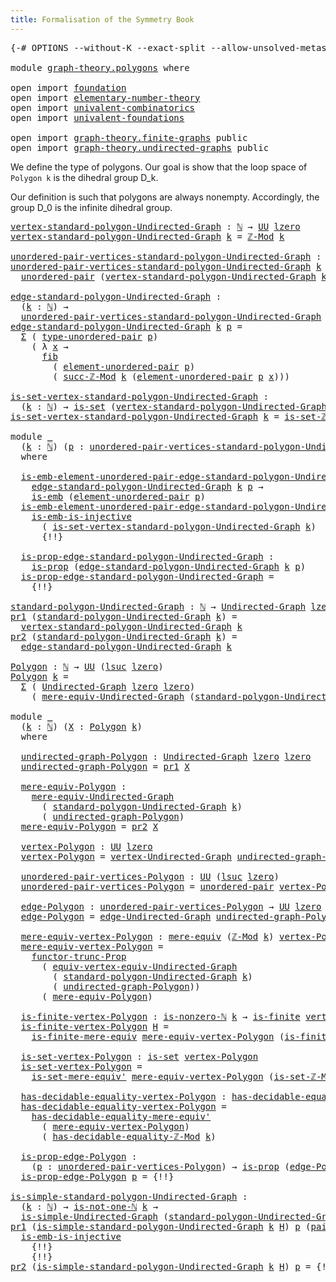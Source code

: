 ```yaml
---
title: Formalisation of the Symmetry Book
---
```


<pre class="Agda"><a id="60" class="Symbol">{-#</a> <a id="64" class="Keyword">OPTIONS</a> <a id="72" class="Pragma">--without-K</a> <a id="84" class="Pragma">--exact-split</a> <a id="98" class="Pragma">--allow-unsolved-metas</a> <a id="121" class="Symbol">#-}</a>

<a id="126" class="Keyword">module</a> <a id="133" href="graph-theory.polygons.html" class="Module">graph-theory.polygons</a> <a id="155" class="Keyword">where</a>

<a id="162" class="Keyword">open</a> <a id="167" class="Keyword">import</a> <a id="174" href="foundation.html" class="Module">foundation</a>
<a id="185" class="Keyword">open</a> <a id="190" class="Keyword">import</a> <a id="197" href="elementary-number-theory.html" class="Module">elementary-number-theory</a>
<a id="222" class="Keyword">open</a> <a id="227" class="Keyword">import</a> <a id="234" href="univalent-combinatorics.html" class="Module">univalent-combinatorics</a>
<a id="258" class="Keyword">open</a> <a id="263" class="Keyword">import</a> <a id="270" href="univalent-foundations.html" class="Module">univalent-foundations</a>

<a id="293" class="Keyword">open</a> <a id="298" class="Keyword">import</a> <a id="305" href="graph-theory.finite-graphs.html" class="Module">graph-theory.finite-graphs</a> <a id="332" class="Keyword">public</a>
<a id="339" class="Keyword">open</a> <a id="344" class="Keyword">import</a> <a id="351" href="graph-theory.undirected-graphs.html" class="Module">graph-theory.undirected-graphs</a> <a id="382" class="Keyword">public</a>
</pre>
We define the type of polygons. Our goal is show that the loop space of `Polygon k` is the dihedral group D_k.

Our definition is such that polygons are always nonempty. Accordingly, the group D_0 is the infinite dihedral group.

<pre class="Agda"><a id="vertex-standard-polygon-Undirected-Graph"></a><a id="632" href="graph-theory.polygons.html#632" class="Function">vertex-standard-polygon-Undirected-Graph</a> <a id="673" class="Symbol">:</a> <a id="675" href="elementary-number-theory.natural-numbers.html#1444" class="Datatype">ℕ</a> <a id="677" class="Symbol">→</a> <a id="679" href="Agda.Primitive.html#326" class="Primitive">UU</a> <a id="682" href="Agda.Primitive.html#764" class="Primitive">lzero</a>
<a id="688" href="graph-theory.polygons.html#632" class="Function">vertex-standard-polygon-Undirected-Graph</a> <a id="729" href="graph-theory.polygons.html#729" class="Bound">k</a> <a id="731" class="Symbol">=</a> <a id="733" href="elementary-number-theory.modular-arithmetic.html#3446" class="Function">ℤ-Mod</a> <a id="739" href="graph-theory.polygons.html#729" class="Bound">k</a>

<a id="unordered-pair-vertices-standard-polygon-Undirected-Graph"></a><a id="742" href="graph-theory.polygons.html#742" class="Function">unordered-pair-vertices-standard-polygon-Undirected-Graph</a> <a id="800" class="Symbol">:</a> <a id="802" href="elementary-number-theory.natural-numbers.html#1444" class="Datatype">ℕ</a> <a id="804" class="Symbol">→</a> <a id="806" href="Agda.Primitive.html#326" class="Primitive">UU</a> <a id="809" class="Symbol">(</a><a id="810" href="Agda.Primitive.html#780" class="Primitive">lsuc</a> <a id="815" href="Agda.Primitive.html#764" class="Primitive">lzero</a><a id="820" class="Symbol">)</a>
<a id="822" href="graph-theory.polygons.html#742" class="Function">unordered-pair-vertices-standard-polygon-Undirected-Graph</a> <a id="880" href="graph-theory.polygons.html#880" class="Bound">k</a> <a id="882" class="Symbol">=</a>
  <a id="886" href="foundation.unordered-pairs.html#2302" class="Function">unordered-pair</a> <a id="901" class="Symbol">(</a><a id="902" href="graph-theory.polygons.html#632" class="Function">vertex-standard-polygon-Undirected-Graph</a> <a id="943" href="graph-theory.polygons.html#880" class="Bound">k</a><a id="944" class="Symbol">)</a>

<a id="edge-standard-polygon-Undirected-Graph"></a><a id="947" href="graph-theory.polygons.html#947" class="Function">edge-standard-polygon-Undirected-Graph</a> <a id="986" class="Symbol">:</a>
  <a id="990" class="Symbol">(</a><a id="991" href="graph-theory.polygons.html#991" class="Bound">k</a> <a id="993" class="Symbol">:</a> <a id="995" href="elementary-number-theory.natural-numbers.html#1444" class="Datatype">ℕ</a><a id="996" class="Symbol">)</a> <a id="998" class="Symbol">→</a>
  <a id="1002" href="graph-theory.polygons.html#742" class="Function">unordered-pair-vertices-standard-polygon-Undirected-Graph</a> <a id="1060" href="graph-theory.polygons.html#991" class="Bound">k</a> <a id="1062" class="Symbol">→</a> <a id="1064" href="Agda.Primitive.html#326" class="Primitive">UU</a> <a id="1067" href="Agda.Primitive.html#764" class="Primitive">lzero</a>
<a id="1073" href="graph-theory.polygons.html#947" class="Function">edge-standard-polygon-Undirected-Graph</a> <a id="1112" href="graph-theory.polygons.html#1112" class="Bound">k</a> <a id="1114" href="graph-theory.polygons.html#1114" class="Bound">p</a> <a id="1116" class="Symbol">=</a>
  <a id="1120" href="foundation-core.dependent-pair-types.html#502" class="Record">Σ</a> <a id="1122" class="Symbol">(</a> <a id="1124" href="foundation.unordered-pairs.html#2677" class="Function">type-unordered-pair</a> <a id="1144" href="graph-theory.polygons.html#1114" class="Bound">p</a><a id="1145" class="Symbol">)</a>
    <a id="1151" class="Symbol">(</a> <a id="1153" class="Symbol">λ</a> <a id="1155" href="graph-theory.polygons.html#1155" class="Bound">x</a> <a id="1157" class="Symbol">→</a>
      <a id="1165" href="foundation-core.fibers-of-maps.html#928" class="Function">fib</a>
        <a id="1177" class="Symbol">(</a> <a id="1179" href="foundation.unordered-pairs.html#3345" class="Function">element-unordered-pair</a> <a id="1202" href="graph-theory.polygons.html#1114" class="Bound">p</a><a id="1203" class="Symbol">)</a>
        <a id="1213" class="Symbol">(</a> <a id="1215" href="elementary-number-theory.modular-arithmetic.html#5222" class="Function">succ-ℤ-Mod</a> <a id="1226" href="graph-theory.polygons.html#1112" class="Bound">k</a> <a id="1228" class="Symbol">(</a><a id="1229" href="foundation.unordered-pairs.html#3345" class="Function">element-unordered-pair</a> <a id="1252" href="graph-theory.polygons.html#1114" class="Bound">p</a> <a id="1254" href="graph-theory.polygons.html#1155" class="Bound">x</a><a id="1255" class="Symbol">)))</a>

<a id="is-set-vertex-standard-polygon-Undirected-Graph"></a><a id="1260" href="graph-theory.polygons.html#1260" class="Function">is-set-vertex-standard-polygon-Undirected-Graph</a> <a id="1308" class="Symbol">:</a>
  <a id="1312" class="Symbol">(</a><a id="1313" href="graph-theory.polygons.html#1313" class="Bound">k</a> <a id="1315" class="Symbol">:</a> <a id="1317" href="elementary-number-theory.natural-numbers.html#1444" class="Datatype">ℕ</a><a id="1318" class="Symbol">)</a> <a id="1320" class="Symbol">→</a> <a id="1322" href="foundation-core.sets.html#1099" class="Function">is-set</a> <a id="1329" class="Symbol">(</a><a id="1330" href="graph-theory.polygons.html#632" class="Function">vertex-standard-polygon-Undirected-Graph</a> <a id="1371" href="graph-theory.polygons.html#1313" class="Bound">k</a><a id="1372" class="Symbol">)</a>
<a id="1374" href="graph-theory.polygons.html#1260" class="Function">is-set-vertex-standard-polygon-Undirected-Graph</a> <a id="1422" href="graph-theory.polygons.html#1422" class="Bound">k</a> <a id="1424" class="Symbol">=</a> <a id="1426" href="elementary-number-theory.modular-arithmetic.html#4359" class="Function">is-set-ℤ-Mod</a> <a id="1439" href="graph-theory.polygons.html#1422" class="Bound">k</a>

<a id="1442" class="Keyword">module</a> <a id="1449" href="graph-theory.polygons.html#1449" class="Module">_</a>
  <a id="1453" class="Symbol">(</a><a id="1454" href="graph-theory.polygons.html#1454" class="Bound">k</a> <a id="1456" class="Symbol">:</a> <a id="1458" href="elementary-number-theory.natural-numbers.html#1444" class="Datatype">ℕ</a><a id="1459" class="Symbol">)</a> <a id="1461" class="Symbol">(</a><a id="1462" href="graph-theory.polygons.html#1462" class="Bound">p</a> <a id="1464" class="Symbol">:</a> <a id="1466" href="graph-theory.polygons.html#742" class="Function">unordered-pair-vertices-standard-polygon-Undirected-Graph</a> <a id="1524" href="graph-theory.polygons.html#1454" class="Bound">k</a><a id="1525" class="Symbol">)</a>
  <a id="1529" class="Keyword">where</a>
  
  <a id="1540" href="graph-theory.polygons.html#1540" class="Function">is-emb-element-unordered-pair-edge-standard-polygon-Undirected-Graph</a> <a id="1609" class="Symbol">:</a>
    <a id="1615" href="graph-theory.polygons.html#947" class="Function">edge-standard-polygon-Undirected-Graph</a> <a id="1654" href="graph-theory.polygons.html#1454" class="Bound">k</a> <a id="1656" href="graph-theory.polygons.html#1462" class="Bound">p</a> <a id="1658" class="Symbol">→</a> 
    <a id="1665" href="foundation-core.embeddings.html#980" class="Function">is-emb</a> <a id="1672" class="Symbol">(</a><a id="1673" href="foundation.unordered-pairs.html#3345" class="Function">element-unordered-pair</a> <a id="1696" href="graph-theory.polygons.html#1462" class="Bound">p</a><a id="1697" class="Symbol">)</a>
  <a id="1701" href="graph-theory.polygons.html#1540" class="Function">is-emb-element-unordered-pair-edge-standard-polygon-Undirected-Graph</a> <a id="1770" href="graph-theory.polygons.html#1770" class="Bound">e</a> <a id="1772" class="Symbol">=</a>
    <a id="1778" href="foundation.injective-maps.html#4595" class="Function">is-emb-is-injective</a>
      <a id="1804" class="Symbol">(</a> <a id="1806" href="graph-theory.polygons.html#1260" class="Function">is-set-vertex-standard-polygon-Undirected-Graph</a> <a id="1854" href="graph-theory.polygons.html#1454" class="Bound">k</a><a id="1855" class="Symbol">)</a>
      <a id="1863" class="Hole">{!!}</a>

  <a id="1871" href="graph-theory.polygons.html#1871" class="Function">is-prop-edge-standard-polygon-Undirected-Graph</a> <a id="1918" class="Symbol">:</a>
    <a id="1924" href="foundation-core.propositions.html#1246" class="Function">is-prop</a> <a id="1932" class="Symbol">(</a><a id="1933" href="graph-theory.polygons.html#947" class="Function">edge-standard-polygon-Undirected-Graph</a> <a id="1972" href="graph-theory.polygons.html#1454" class="Bound">k</a> <a id="1974" href="graph-theory.polygons.html#1462" class="Bound">p</a><a id="1975" class="Symbol">)</a>
  <a id="1979" href="graph-theory.polygons.html#1871" class="Function">is-prop-edge-standard-polygon-Undirected-Graph</a> <a id="2026" class="Symbol">=</a>
    <a id="2032" class="Hole">{!!}</a>

<a id="standard-polygon-Undirected-Graph"></a><a id="2038" href="graph-theory.polygons.html#2038" class="Function">standard-polygon-Undirected-Graph</a> <a id="2072" class="Symbol">:</a> <a id="2074" href="elementary-number-theory.natural-numbers.html#1444" class="Datatype">ℕ</a> <a id="2076" class="Symbol">→</a> <a id="2078" href="graph-theory.undirected-graphs.html#343" class="Function">Undirected-Graph</a> <a id="2095" href="Agda.Primitive.html#764" class="Primitive">lzero</a> <a id="2101" href="Agda.Primitive.html#764" class="Primitive">lzero</a>
<a id="2107" href="foundation-core.dependent-pair-types.html#592" class="Field">pr1</a> <a id="2111" class="Symbol">(</a><a id="2112" href="graph-theory.polygons.html#2038" class="Function">standard-polygon-Undirected-Graph</a> <a id="2146" href="graph-theory.polygons.html#2146" class="Bound">k</a><a id="2147" class="Symbol">)</a> <a id="2149" class="Symbol">=</a>
  <a id="2153" href="graph-theory.polygons.html#632" class="Function">vertex-standard-polygon-Undirected-Graph</a> <a id="2194" href="graph-theory.polygons.html#2146" class="Bound">k</a>
<a id="2196" href="foundation-core.dependent-pair-types.html#604" class="Field">pr2</a> <a id="2200" class="Symbol">(</a><a id="2201" href="graph-theory.polygons.html#2038" class="Function">standard-polygon-Undirected-Graph</a> <a id="2235" href="graph-theory.polygons.html#2235" class="Bound">k</a><a id="2236" class="Symbol">)</a> <a id="2238" class="Symbol">=</a>
  <a id="2242" href="graph-theory.polygons.html#947" class="Function">edge-standard-polygon-Undirected-Graph</a> <a id="2281" href="graph-theory.polygons.html#2235" class="Bound">k</a>

<a id="Polygon"></a><a id="2284" href="graph-theory.polygons.html#2284" class="Function">Polygon</a> <a id="2292" class="Symbol">:</a> <a id="2294" href="elementary-number-theory.natural-numbers.html#1444" class="Datatype">ℕ</a> <a id="2296" class="Symbol">→</a> <a id="2298" href="Agda.Primitive.html#326" class="Primitive">UU</a> <a id="2301" class="Symbol">(</a><a id="2302" href="Agda.Primitive.html#780" class="Primitive">lsuc</a> <a id="2307" href="Agda.Primitive.html#764" class="Primitive">lzero</a><a id="2312" class="Symbol">)</a>
<a id="2314" href="graph-theory.polygons.html#2284" class="Function">Polygon</a> <a id="2322" href="graph-theory.polygons.html#2322" class="Bound">k</a> <a id="2324" class="Symbol">=</a>
  <a id="2328" href="foundation-core.dependent-pair-types.html#502" class="Record">Σ</a> <a id="2330" class="Symbol">(</a> <a id="2332" href="graph-theory.undirected-graphs.html#343" class="Function">Undirected-Graph</a> <a id="2349" href="Agda.Primitive.html#764" class="Primitive">lzero</a> <a id="2355" href="Agda.Primitive.html#764" class="Primitive">lzero</a><a id="2360" class="Symbol">)</a>
    <a id="2366" class="Symbol">(</a> <a id="2368" href="graph-theory.undirected-graphs.html#7879" class="Function">mere-equiv-Undirected-Graph</a> <a id="2396" class="Symbol">(</a><a id="2397" href="graph-theory.polygons.html#2038" class="Function">standard-polygon-Undirected-Graph</a> <a id="2431" href="graph-theory.polygons.html#2322" class="Bound">k</a><a id="2432" class="Symbol">))</a>

<a id="2436" class="Keyword">module</a> <a id="2443" href="graph-theory.polygons.html#2443" class="Module">_</a>
  <a id="2447" class="Symbol">(</a><a id="2448" href="graph-theory.polygons.html#2448" class="Bound">k</a> <a id="2450" class="Symbol">:</a> <a id="2452" href="elementary-number-theory.natural-numbers.html#1444" class="Datatype">ℕ</a><a id="2453" class="Symbol">)</a> <a id="2455" class="Symbol">(</a><a id="2456" href="graph-theory.polygons.html#2456" class="Bound">X</a> <a id="2458" class="Symbol">:</a> <a id="2460" href="graph-theory.polygons.html#2284" class="Function">Polygon</a> <a id="2468" href="graph-theory.polygons.html#2448" class="Bound">k</a><a id="2469" class="Symbol">)</a>
  <a id="2473" class="Keyword">where</a>
  
  <a id="2484" href="graph-theory.polygons.html#2484" class="Function">undirected-graph-Polygon</a> <a id="2509" class="Symbol">:</a> <a id="2511" href="graph-theory.undirected-graphs.html#343" class="Function">Undirected-Graph</a> <a id="2528" href="Agda.Primitive.html#764" class="Primitive">lzero</a> <a id="2534" href="Agda.Primitive.html#764" class="Primitive">lzero</a>
  <a id="2542" href="graph-theory.polygons.html#2484" class="Function">undirected-graph-Polygon</a> <a id="2567" class="Symbol">=</a> <a id="2569" href="foundation-core.dependent-pair-types.html#592" class="Field">pr1</a> <a id="2573" href="graph-theory.polygons.html#2456" class="Bound">X</a>

  <a id="2578" href="graph-theory.polygons.html#2578" class="Function">mere-equiv-Polygon</a> <a id="2597" class="Symbol">:</a>
    <a id="2603" href="graph-theory.undirected-graphs.html#7879" class="Function">mere-equiv-Undirected-Graph</a>
      <a id="2637" class="Symbol">(</a> <a id="2639" href="graph-theory.polygons.html#2038" class="Function">standard-polygon-Undirected-Graph</a> <a id="2673" href="graph-theory.polygons.html#2448" class="Bound">k</a><a id="2674" class="Symbol">)</a>
      <a id="2682" class="Symbol">(</a> <a id="2684" href="graph-theory.polygons.html#2484" class="Function">undirected-graph-Polygon</a><a id="2708" class="Symbol">)</a>
  <a id="2712" href="graph-theory.polygons.html#2578" class="Function">mere-equiv-Polygon</a> <a id="2731" class="Symbol">=</a> <a id="2733" href="foundation-core.dependent-pair-types.html#604" class="Field">pr2</a> <a id="2737" href="graph-theory.polygons.html#2456" class="Bound">X</a>

  <a id="2742" href="graph-theory.polygons.html#2742" class="Function">vertex-Polygon</a> <a id="2757" class="Symbol">:</a> <a id="2759" href="Agda.Primitive.html#326" class="Primitive">UU</a> <a id="2762" href="Agda.Primitive.html#764" class="Primitive">lzero</a>
  <a id="2770" href="graph-theory.polygons.html#2742" class="Function">vertex-Polygon</a> <a id="2785" class="Symbol">=</a> <a id="2787" href="graph-theory.undirected-graphs.html#539" class="Function">vertex-Undirected-Graph</a> <a id="2811" href="graph-theory.polygons.html#2484" class="Function">undirected-graph-Polygon</a>

  <a id="2839" href="graph-theory.polygons.html#2839" class="Function">unordered-pair-vertices-Polygon</a> <a id="2871" class="Symbol">:</a> <a id="2873" href="Agda.Primitive.html#326" class="Primitive">UU</a> <a id="2876" class="Symbol">(</a><a id="2877" href="Agda.Primitive.html#780" class="Primitive">lsuc</a> <a id="2882" href="Agda.Primitive.html#764" class="Primitive">lzero</a><a id="2887" class="Symbol">)</a>
  <a id="2891" href="graph-theory.polygons.html#2839" class="Function">unordered-pair-vertices-Polygon</a> <a id="2923" class="Symbol">=</a> <a id="2925" href="foundation.unordered-pairs.html#2302" class="Function">unordered-pair</a> <a id="2940" href="graph-theory.polygons.html#2742" class="Function">vertex-Polygon</a>

  <a id="2958" href="graph-theory.polygons.html#2958" class="Function">edge-Polygon</a> <a id="2971" class="Symbol">:</a> <a id="2973" href="graph-theory.polygons.html#2839" class="Function">unordered-pair-vertices-Polygon</a> <a id="3005" class="Symbol">→</a> <a id="3007" href="Agda.Primitive.html#326" class="Primitive">UU</a> <a id="3010" href="Agda.Primitive.html#764" class="Primitive">lzero</a>
  <a id="3018" href="graph-theory.polygons.html#2958" class="Function">edge-Polygon</a> <a id="3031" class="Symbol">=</a> <a id="3033" href="graph-theory.undirected-graphs.html#763" class="Function">edge-Undirected-Graph</a> <a id="3055" href="graph-theory.polygons.html#2484" class="Function">undirected-graph-Polygon</a>

  <a id="3083" href="graph-theory.polygons.html#3083" class="Function">mere-equiv-vertex-Polygon</a> <a id="3109" class="Symbol">:</a> <a id="3111" href="foundation.mere-equivalences.html#1406" class="Function">mere-equiv</a> <a id="3122" class="Symbol">(</a><a id="3123" href="elementary-number-theory.modular-arithmetic.html#3446" class="Function">ℤ-Mod</a> <a id="3129" href="graph-theory.polygons.html#2448" class="Bound">k</a><a id="3130" class="Symbol">)</a> <a id="3132" href="graph-theory.polygons.html#2742" class="Function">vertex-Polygon</a>
  <a id="3149" href="graph-theory.polygons.html#3083" class="Function">mere-equiv-vertex-Polygon</a> <a id="3175" class="Symbol">=</a>
    <a id="3181" href="foundation.functoriality-propositional-truncation.html#1451" class="Function">functor-trunc-Prop</a>
      <a id="3206" class="Symbol">(</a> <a id="3208" href="graph-theory.undirected-graphs.html#5889" class="Function">equiv-vertex-equiv-Undirected-Graph</a>
        <a id="3252" class="Symbol">(</a> <a id="3254" href="graph-theory.polygons.html#2038" class="Function">standard-polygon-Undirected-Graph</a> <a id="3288" href="graph-theory.polygons.html#2448" class="Bound">k</a><a id="3289" class="Symbol">)</a>
        <a id="3299" class="Symbol">(</a> <a id="3301" href="graph-theory.polygons.html#2484" class="Function">undirected-graph-Polygon</a><a id="3325" class="Symbol">))</a>
      <a id="3334" class="Symbol">(</a> <a id="3336" href="graph-theory.polygons.html#2578" class="Function">mere-equiv-Polygon</a><a id="3354" class="Symbol">)</a>

  <a id="3359" href="graph-theory.polygons.html#3359" class="Function">is-finite-vertex-Polygon</a> <a id="3384" class="Symbol">:</a> <a id="3386" href="elementary-number-theory.natural-numbers.html#1926" class="Function">is-nonzero-ℕ</a> <a id="3399" href="graph-theory.polygons.html#2448" class="Bound">k</a> <a id="3401" class="Symbol">→</a> <a id="3403" href="univalent-combinatorics.finite-types.html#3651" class="Function">is-finite</a> <a id="3413" href="graph-theory.polygons.html#2742" class="Function">vertex-Polygon</a>
  <a id="3430" href="graph-theory.polygons.html#3359" class="Function">is-finite-vertex-Polygon</a> <a id="3455" href="graph-theory.polygons.html#3455" class="Bound">H</a> <a id="3457" class="Symbol">=</a>
    <a id="3463" href="univalent-combinatorics.finite-types.html#6648" class="Function">is-finite-mere-equiv</a> <a id="3484" href="graph-theory.polygons.html#3083" class="Function">mere-equiv-vertex-Polygon</a> <a id="3510" class="Symbol">(</a><a id="3511" href="univalent-combinatorics.finite-types.html#9360" class="Function">is-finite-ℤ-Mod</a> <a id="3527" href="graph-theory.polygons.html#3455" class="Bound">H</a><a id="3528" class="Symbol">)</a>

  <a id="3533" href="graph-theory.polygons.html#3533" class="Function">is-set-vertex-Polygon</a> <a id="3555" class="Symbol">:</a> <a id="3557" href="foundation-core.sets.html#1099" class="Function">is-set</a> <a id="3564" href="graph-theory.polygons.html#2742" class="Function">vertex-Polygon</a>
  <a id="3581" href="graph-theory.polygons.html#3533" class="Function">is-set-vertex-Polygon</a> <a id="3603" class="Symbol">=</a>
    <a id="3609" href="foundation.mere-equivalences.html#3465" class="Function">is-set-mere-equiv&#39;</a> <a id="3628" href="graph-theory.polygons.html#3083" class="Function">mere-equiv-vertex-Polygon</a> <a id="3654" class="Symbol">(</a><a id="3655" href="elementary-number-theory.modular-arithmetic.html#4359" class="Function">is-set-ℤ-Mod</a> <a id="3668" href="graph-theory.polygons.html#2448" class="Bound">k</a><a id="3669" class="Symbol">)</a>

  <a id="3674" href="graph-theory.polygons.html#3674" class="Function">has-decidable-equality-vertex-Polygon</a> <a id="3712" class="Symbol">:</a> <a id="3714" href="foundation.decidable-equality.html#1785" class="Function">has-decidable-equality</a> <a id="3737" href="graph-theory.polygons.html#2742" class="Function">vertex-Polygon</a>
  <a id="3754" href="graph-theory.polygons.html#3674" class="Function">has-decidable-equality-vertex-Polygon</a> <a id="3792" class="Symbol">=</a>
    <a id="3798" href="foundation.mere-equivalences.html#4004" class="Function">has-decidable-equality-mere-equiv&#39;</a>
      <a id="3839" class="Symbol">(</a> <a id="3841" href="graph-theory.polygons.html#3083" class="Function">mere-equiv-vertex-Polygon</a><a id="3866" class="Symbol">)</a>
      <a id="3874" class="Symbol">(</a> <a id="3876" href="elementary-number-theory.modular-arithmetic.html#4091" class="Function">has-decidable-equality-ℤ-Mod</a> <a id="3905" href="graph-theory.polygons.html#2448" class="Bound">k</a><a id="3906" class="Symbol">)</a>

  <a id="3911" href="graph-theory.polygons.html#3911" class="Function">is-prop-edge-Polygon</a> <a id="3932" class="Symbol">:</a>
    <a id="3938" class="Symbol">(</a><a id="3939" href="graph-theory.polygons.html#3939" class="Bound">p</a> <a id="3941" class="Symbol">:</a> <a id="3943" href="graph-theory.polygons.html#2839" class="Function">unordered-pair-vertices-Polygon</a><a id="3974" class="Symbol">)</a> <a id="3976" class="Symbol">→</a> <a id="3978" href="foundation-core.propositions.html#1246" class="Function">is-prop</a> <a id="3986" class="Symbol">(</a><a id="3987" href="graph-theory.polygons.html#2958" class="Function">edge-Polygon</a> <a id="4000" href="graph-theory.polygons.html#3939" class="Bound">p</a><a id="4001" class="Symbol">)</a>
  <a id="4005" href="graph-theory.polygons.html#3911" class="Function">is-prop-edge-Polygon</a> <a id="4026" href="graph-theory.polygons.html#4026" class="Bound">p</a> <a id="4028" class="Symbol">=</a> <a id="4030" class="Hole">{!!}</a>

<a id="is-simple-standard-polygon-Undirected-Graph"></a><a id="4036" href="graph-theory.polygons.html#4036" class="Function">is-simple-standard-polygon-Undirected-Graph</a> <a id="4080" class="Symbol">:</a>
  <a id="4084" class="Symbol">(</a><a id="4085" href="graph-theory.polygons.html#4085" class="Bound">k</a> <a id="4087" class="Symbol">:</a> <a id="4089" href="elementary-number-theory.natural-numbers.html#1444" class="Datatype">ℕ</a><a id="4090" class="Symbol">)</a> <a id="4092" class="Symbol">→</a> <a id="4094" href="elementary-number-theory.natural-numbers.html#2080" class="Function">is-not-one-ℕ</a> <a id="4107" href="graph-theory.polygons.html#4085" class="Bound">k</a> <a id="4109" class="Symbol">→</a>
  <a id="4113" href="graph-theory.undirected-graphs.html#15829" class="Function">is-simple-Undirected-Graph</a> <a id="4140" class="Symbol">(</a><a id="4141" href="graph-theory.polygons.html#2038" class="Function">standard-polygon-Undirected-Graph</a> <a id="4175" href="graph-theory.polygons.html#4085" class="Bound">k</a><a id="4176" class="Symbol">)</a>
<a id="4178" href="foundation-core.dependent-pair-types.html#592" class="Field">pr1</a> <a id="4182" class="Symbol">(</a><a id="4183" href="graph-theory.polygons.html#4036" class="Function">is-simple-standard-polygon-Undirected-Graph</a> <a id="4227" href="graph-theory.polygons.html#4227" class="Bound">k</a> <a id="4229" href="graph-theory.polygons.html#4229" class="Bound">H</a><a id="4230" class="Symbol">)</a> <a id="4232" href="graph-theory.polygons.html#4232" class="Bound">p</a> <a id="4234" class="Symbol">(</a><a id="4235" href="foundation-core.dependent-pair-types.html#575" class="InductiveConstructor">pair</a> <a id="4240" href="graph-theory.polygons.html#4240" class="Bound">x</a> <a id="4242" class="Symbol">(</a><a id="4243" href="foundation-core.dependent-pair-types.html#575" class="InductiveConstructor">pair</a> <a id="4248" href="graph-theory.polygons.html#4248" class="Bound">y</a> <a id="4250" href="graph-theory.polygons.html#4250" class="Bound">α</a><a id="4251" class="Symbol">))</a> <a id="4254" class="Symbol">=</a>
  <a id="4258" href="foundation.injective-maps.html#4595" class="Function">is-emb-is-injective</a>
    <a id="4282" class="Hole">{!!}</a>
    <a id="4291" class="Hole">{!!}</a>
<a id="4296" href="foundation-core.dependent-pair-types.html#604" class="Field">pr2</a> <a id="4300" class="Symbol">(</a><a id="4301" href="graph-theory.polygons.html#4036" class="Function">is-simple-standard-polygon-Undirected-Graph</a> <a id="4345" href="graph-theory.polygons.html#4345" class="Bound">k</a> <a id="4347" href="graph-theory.polygons.html#4347" class="Bound">H</a><a id="4348" class="Symbol">)</a> <a id="4350" href="graph-theory.polygons.html#4350" class="Bound">p</a> <a id="4352" class="Symbol">=</a> <a id="4354" class="Hole">{!!}</a>
</pre>